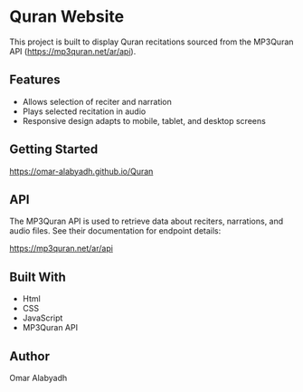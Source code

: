 # Quran Website

This project is built to display Quran recitations sourced from the MP3Quran API (https://mp3quran.net/ar/api).

## Features

- Allows selection of reciter and narration 
- Plays selected recitation in audio 
- Responsive design adapts to mobile, tablet, and desktop screens

## Getting Started

https://omar-alabyadh.github.io/Quran

## API

The MP3Quran API is used to retrieve data about reciters, narrations, and audio files. See their documentation for endpoint details:

https://mp3quran.net/ar/api

## Built With

- Html
- CSS
- JavaScript
- MP3Quran API

## Author

Omar Alabyadh

